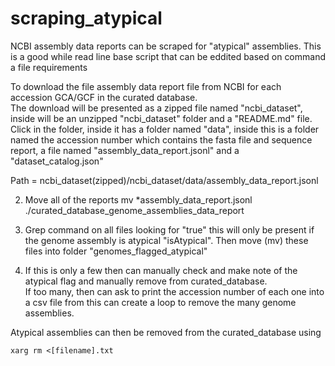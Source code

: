 # scraping_atypical
NCBI assembly data reports can be scraped for "atypical" assemblies. 
This is a good while read line base script that can be eddited based on command a file requirements

To download the file assembly data report file from NCBI for each accession GCA/GCF in the curated database.  
The download will be presented as a zipped file named "ncbi_dataset", inside will be an unzipped "ncbi_dataset" folder and a "README.md" file. Click in the folder, inside it has a folder named "data", inside this is a folder named the accession number which contains the fasta file and sequence report, a file named "assembly_data_report.jsonl" and a "dataset_catalog.json"  

Path = ncbi_dataset(zipped)/ncbi_dataset/data/assembly_data_report.jsonl 

2. Move all of the reports mv *assembly_data_report.jsonl ./curated_database_genome_assemblies_data_report
   
4. Grep command on all files looking for "true" this will only be present if the genome assembly is atypical "isAtypical". Then move (mv) these files into folder "genomes_flagged_atypical"
   
6. If this is only a few then can manually check and make note of the atypical flag and manually remove from curated_database.  
If too many, then can ask to print the accession number of each one into a csv file from this can create a loop to remove the many genome assemblies. 


Atypical assemblies can then be removed from the curated_database using 
```
xarg rm <[filename].txt
```

